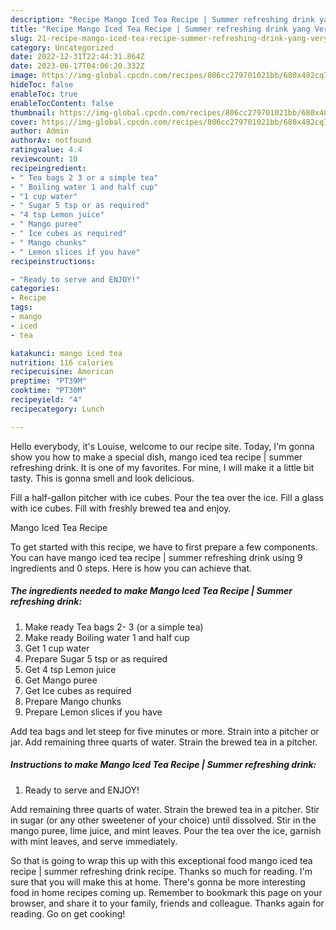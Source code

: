 ```yaml
---
description: "Recipe Mango Iced Tea Recipe | Summer refreshing drink yang Very Delicious}"
title: "Recipe Mango Iced Tea Recipe | Summer refreshing drink yang Very Delicious}"
slug: 21-recipe-mango-iced-tea-recipe-summer-refreshing-drink-yang-very-delicious
category: Uncategorized
date: 2022-12-31T22:44:31.864Z
date: 2023-06-17T04:06:20.332Z
image: https://img-global.cpcdn.com/recipes/806cc279701021bb/680x482cq70/mango-iced-tea-recipe-summer-refreshing-drink-recipe-main-photo.jpg
hideToc: false
enableToc: true
enableTocContent: false
thumbnail: https://img-global.cpcdn.com/recipes/806cc279701021bb/680x482cq70/mango-iced-tea-recipe-summer-refreshing-drink-recipe-main-photo.jpg
cover: https://img-global.cpcdn.com/recipes/806cc279701021bb/680x482cq70/mango-iced-tea-recipe-summer-refreshing-drink-recipe-main-photo.jpg
author: Admin
authorAv: notfound
ratingvalue: 4.4
reviewcount: 10
recipeingredient:
- " Tea bags 2 3 or a simple tea"
- " Boiling water 1 and half cup"
- "1 cup water"
- " Sugar 5 tsp or as required"
- "4 tsp Lemon juice"
- " Mango puree"
- " Ice cubes as required"
- " Mango chunks"
- " Lemon slices if you have"
recipeinstructions:

- "Ready to serve and ENJOY!"
categories:
- Recipe
tags:
- mango
- iced
- tea

katakunci: mango iced tea 
nutrition: 116 calories
recipecuisine: American
preptime: "PT39M"
cooktime: "PT30M"
recipeyield: "4"
recipecategory: Lunch

---
```



Hello everybody, it's Louise, welcome to our recipe site. Today, I'm gonna show you how to make a special dish, mango iced tea recipe | summer refreshing drink. It is one of my favorites. For mine, I will make it a little bit tasty. This is gonna smell and look delicious.

Fill a half-gallon pitcher with ice cubes. Pour the tea over the ice. Fill a glass with ice cubes. Fill with freshly brewed tea and enjoy.

Mango Iced Tea Recipe 

To get started with this recipe, we have to first prepare a few components. You can have mango iced tea recipe | summer refreshing drink using 9 ingredients and 0 steps. Here is how you can achieve that.

<!--inarticleads1-->

##### The ingredients needed to make Mango Iced Tea Recipe | Summer refreshing drink:

1. Make ready  Tea bags 2- 3 (or a simple tea)
1. Make ready  Boiling water 1 and half cup
1. Get 1 cup water
1. Prepare  Sugar 5 tsp or as required
1. Get 4 tsp Lemon juice
1. Get  Mango puree
1. Get  Ice cubes as required
1. Prepare  Mango chunks
1. Prepare  Lemon slices if you have


Add tea bags and let steep for five minutes or more. Strain into a pitcher or jar. Add remaining three quarts of water. Strain the brewed tea in a pitcher. 

<!--inarticleads2-->

##### Instructions to make Mango Iced Tea Recipe | Summer refreshing drink:


1. Ready to serve and ENJOY!

Add remaining three quarts of water. Strain the brewed tea in a pitcher. Stir in sugar (or any other sweetener of your choice) until dissolved. Stir in the mango puree, lime juice, and mint leaves. Pour the tea over the ice, garnish with mint leaves, and serve immediately. 

So that is going to wrap this up with this exceptional food mango iced tea recipe | summer refreshing drink recipe. Thanks so much for reading. I'm sure that you will make this at home. There's gonna be more interesting food in home recipes coming up. Remember to bookmark this page on your browser, and share it to your family, friends and colleague. Thanks again for reading. Go on get cooking!
